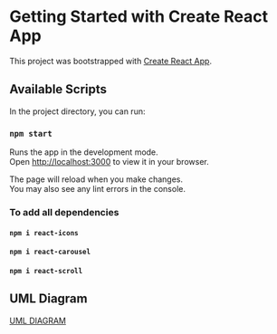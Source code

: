 # Getting Started with Create React App

This project was bootstrapped with [Create React App](https://github.com/facebook/create-react-app).

## Available Scripts

In the project directory, you can run:

### `npm start`

Runs the app in the development mode.\
Open [http://localhost:3000](http://localhost:3000) to view it in your browser.

The page will reload when you make changes.\
You may also see any lint errors in the console.

### To add all dependencies

#### ```npm i react-icons```
#### ```npm i react-carousel```
#### ```npm i react-scroll```

## UML Diagram
[UML DIAGRAM](https://github.com/muktita/react_travel_app/blob/master/Untitled%20Workspace.png?raw=true)
